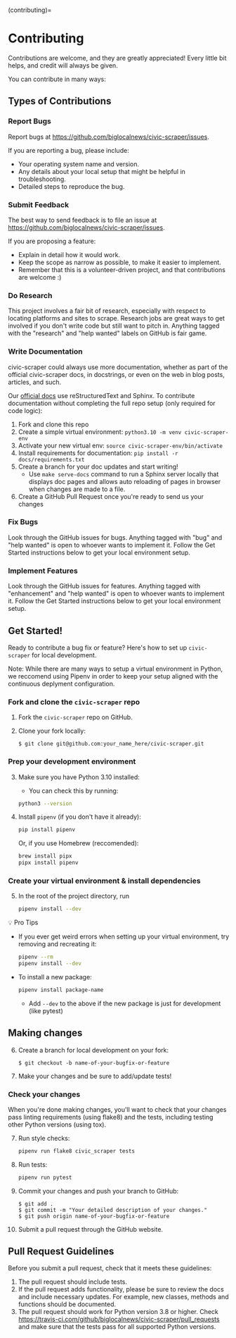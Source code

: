 ```{highlight} shell
```

(contributing)=

# Contributing

Contributions are welcome, and they are greatly appreciated! Every
little bit helps, and credit will always be given.

You can contribute in many ways:

## Types of Contributions

### Report Bugs

Report bugs at <https://github.com/biglocalnews/civic-scraper/issues>.

If you are reporting a bug, please include:

- Your operating system name and version.
- Any details about your local setup that might be helpful in troubleshooting.
- Detailed steps to reproduce the bug.

### Submit Feedback

The best way to send feedback is to file an issue at <https://github.com/biglocalnews/civic-scraper/issues>.

If you are proposing a feature:

- Explain in detail how it would work.
- Keep the scope as narrow as possible, to make it easier to implement.
- Remember that this is a volunteer-driven project, and that contributions
  are welcome :)

### Do Research

This project involves a fair bit of research, especially with respect to locating
platforms and sites to scrape. Research jobs are great ways to get involved if
you don't write code but still want to pitch in. Anything tagged
with the "research" and "help wanted" labels on GitHub is fair game.

### Write Documentation

civic-scraper could always use more documentation, whether as part of the
official civic-scraper docs, in docstrings, or even on the web in blog posts,
articles, and such.

Our [official docs] use reStructuredText and Sphinx. To contribute documentation without completing the full repo setup (only required for code logic):

1. Fork and clone this repo
2. Create a simple virtual environment: `python3.10 -m venv civic-scraper-env` 
3. Activate your new virtual env: `source civic-scraper-env/bin/activate`
4. Install requirements for documentation: `pip install -r docs/requirements.txt`
5. Create a branch for your doc updates and start writing!
   - Use `make serve-docs` command to run a Sphinx server locally that displays doc pages and allows auto reloading of pages in browser when changes are made to a file.
6. Create a GitHub Pull Request once you're ready to send us your changes

### Fix Bugs

Look through the GitHub issues for bugs. Anything tagged with "bug"
and "help wanted" is open to whoever wants to implement it. Follow the Get Started instructions below to get your local environment setup.

### Implement Features

Look through the GitHub issues for features. Anything tagged with "enhancement"
and "help wanted" is open to whoever wants to implement it. Follow the Get Started instructions below to get your local environment setup.

## Get Started!

Ready to contribute a bug fix or feature? Here's how to set up `civic-scraper` for local development. 

Note: While there are many ways to setup a virtual environment in Python, we reccomend using Pipenv in order to keep your setup aligned with the continuous deplyment configuration.

### Fork and clone the `civic-scraper` repo 

1. Fork the `civic-scraper` repo on GitHub.

2. Clone your fork locally:

   ```
   $ git clone git@github.com:your_name_here/civic-scraper.git
   ```

### Prep your development environment 

3. Make sure you have Python 3.10 installed: 
    - You can check this by running:

    ```bash
    python3 --version
    ```

4. Install `pipenv` (if you don't have it already):

   ```bash
   pip install pipenv
   ```

   Or, if you use Homebrew (reccomended):

   ```bash
   brew install pipx
   pipx install pipenv
   ```

### Create your virtual environment & install dependencies

5. In the root of the project directory, run

   ```bash
   pipenv install --dev
   ```

💡 Pro Tips

- If you ever get weird errors when setting up your virtual environment, try removing and recreating it: 

   ```bash
   pipenv --rm
   pipenv install --dev
   ```
- To install a new package:

   ```bash
   pipenv install package-name
   ```

   - Add `--dev` to the above if the new package is just for development (like pytest)

## Making changes 

6. Create a branch for local development on your fork:

   ```
   $ git checkout -b name-of-your-bugfix-or-feature
   ```

7. Make your changes and be sure to add/update tests!

### Check your changes

When you're done making changes, you'll want to check that your changes pass linting requirements (using flake8) and the tests, including testing other Python versions (using tox).

7. Run style checks: 
   
   ```bash
   pipenv run flake8 civic_scraper tests
   ```

8. Run tests: 

   ```bash
   pipenv run pytest
   ```

9. Commit your changes and push your branch to GitHub:

   ```
   $ git add .
   $ git commit -m "Your detailed description of your changes."
   $ git push origin name-of-your-bugfix-or-feature
   ```

10. Submit a pull request through the GitHub website.


## Pull Request Guidelines

Before you submit a pull request, check that it meets these guidelines:

1. The pull request should include tests.
2. If the pull request adds functionality, please be sure to review the docs
   and include necessary updates. For example, new classes, methods
   and functions should be documented.
3. The pull request should work for Python version 3.8 or higher. Check
   <https://travis-ci.com/github/biglocalnews/civic-scraper/pull_requests>
   and make sure that the tests pass for all supported Python versions.

[official docs]: https://civic-scraper.readthedocs.io/en/latest/?badge=latest
